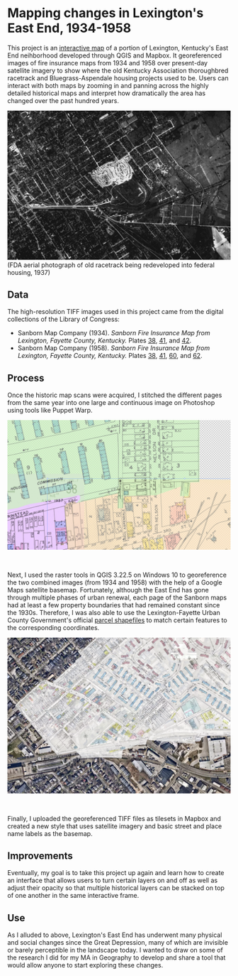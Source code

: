 # Mapping changes in Lexington's East End, 1934-1958

This project is an <a href="https://pwo234.github.io/east-end-lex/" target="_blank">interactive map</a> of a portion of Lexington, Kentucky's East End neihborhood developed through QGIS and Mapbox. It georeferenced images of fire insurance maps from 1934 and 1958 over present-day satellite imagery to show where the old Kentucky Association thoroughbred racetrack and Bluegrass-Aspendale housing projects used to be. Users can interact with both maps by zooming in and panning across the highly detailed historical maps and interpret how dramatically the area has changed over the past hundred years.

![Aerial image of old racetrack being redeveloped into federal housing, 1937](aerial.png)
(FDA aerial photograph of old racetrack being redeveloped into federal housing, 1937)

## Data

The high-resolution TIFF images used in this project came from the digital collections of the Library of Congress:
- Sanborn Map Company (1934). _Sanborn Fire Insurance Map from Lexington, Fayette County, Kentucky._ Plates [38](https://www.loc.gov/resource/g3954lm.g032001934/?sp=39&st=image), [41](https://www.loc.gov/resource/g3954lm.g032001934/?sp=42&st=image), and [42](https://www.loc.gov/resource/g3954lm.g032001934/?sp=43&st=image).
- Sanborn Map Company (1958). _Sanborn Fire Insurance Map from Lexington, Fayette County, Kentucky._ Plates [38](https://www.loc.gov/resource/g3954lm.g03200195801/?sp=49&st=image), [41](https://www.loc.gov/resource/g3954lm.g03200195801/?sp=52&st=image), [60](https://www.loc.gov/resource/g3954lm.g03200195801/?sp=71&st=image), and [62](https://www.loc.gov/resource/g3954lm.g03200195801/?sp=73&st=image).

## Process

Once the historic map scans were acquired, I stitched the different pages from the same year into one large and continuous image on Photoshop using tools like Puppet Warp.

![Process screenshot of image stitching in Photoshop](process1.png)

<br/>

Next, I used the raster tools in QGIS 3.22.5 on Windows 10 to georeference the two combined images (from 1934 and 1958) with the help of a Google Maps satellite basemap. Fortunately, although the East End has gone through multiple phases of urban renewal, each page of the Sanborn maps had at least a few property boundaries that had remained constant since the 1930s. Therefore, I was also able to use the Lexington-Fayette Urban County Government's official [parcel shapefiles](https://data.lexingtonky.gov/datasets/e4a525d8772741468205e82fc173db22_0/explore) to match certain features to the corresponding coordinates.

![Process screenshot of georeferencing in QGIS](process2.png)

<br/>

Finally, I uploaded the georeferenced TIFF files as tilesets in Mapbox and created a new style that uses satellite imagery and basic street and place name labels as the basemap.

## Improvements

Eventually, my goal is to take this project up again and learn how to create an interface that allows users to turn certain layers on and off as well as adjust their opacity so that multiple historical layers can be stacked on top of one another in the same interactive frame.

## Use

As I alluded to above, Lexington's East End has underwent many physical and social changes since the Great Depression, many of which are invisible or barely perceptible in the landscape today. I wanted to draw on some of the research I did for my MA in Geography to develop and share a tool that would allow anyone to start exploring these changes.